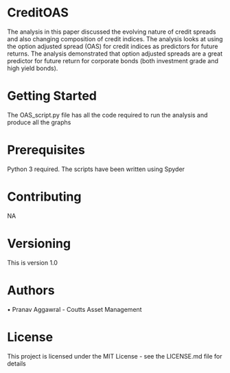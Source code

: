 # CreditOAS
The analysis in this paper discussed the evolving nature of credit spreads and also changing composition of credit indices. The analysis looks at using the option adjusted spread (OAS) for credit indices as predictors for future returns. The analysis demonstrated that option adjusted spreads are a great predictor for future return for corporate bonds (both investment grade and high yield bonds). 

# Getting Started
The OAS_script.py file has all the code required to run the analysis and produce all the graphs 

# Prerequisites
Python 3 required. The scripts have been written using Spyder 

# Contributing
NA

# Versioning
This is version 1.0

# Authors
•	Pranav Aggawral - Coutts Asset Management

# License
This project is licensed under the MIT License - see the LICENSE.md file for details

